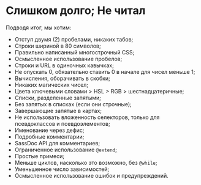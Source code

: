 
# Слишком долго; Не читал

Подводя итог, мы хотим:

* Отступ двумя (2) пробелами, никаких табов;
* Строки шириной в 80 символов;
* Правильно написанный многострочный CSS;
* Осмысленное использование пробелов;
* Строки и URL в одиночных кавычках;
* Не опускать 0, обязательно ставить 0 в начале для чисел меньше 1;
* Вычисления, оборачивать в скобки;
* Никаких магических чисел;
* Цвета ключевыми словами > HSL > RGB > шестнадцатеричные;
* Списки, разделенные запятыми;
* Без запятых в списках (если они строчные);
* Завершающие запятые в картах;
* Не использовать вложенность селекторов, только для псевдоклассов и псевдоэлементов;
* Именование через дефис;
* Подробные комментарии;
* SassDoc API для комментариев;
* Ограниченное использование `@extend`;
* Простые примеси;
* Меньше циклов, насколько это возможно, без `@while`;
* Уменьшенное число зависимостей;
* Осмысленное использование ошибок и предупреждений.
